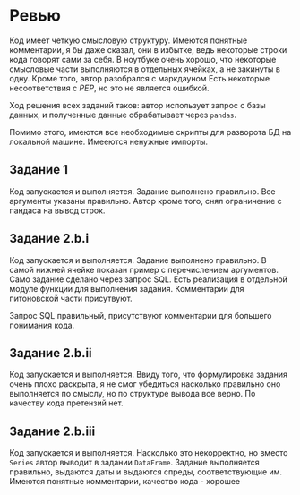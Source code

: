 # Ревью

Код имеет четкую смысловую структуру. Имеются понятные комментарии, я бы даже сказал, они в избытке, ведь некоторые строки кода говорят сами за себя.
В ноутбуке очень хорошо, что некоторые смысловые части выполняются в отдельных ячейках, а не закинуты в одну. Кроме того, автор разобрался с маркдауном
Есть некоторые несоответствия с *PEP*, но это не является ошибкой.

Ход решения всех заданий таков: автор использует запрос с базы данных, и полученные данные обрабатывает через `pandas`.

Помимо этого, имеются все необходимые скрипты для разворота БД на локальной машине.
Имееются ненужные импорты.

## Задание 1
Код запускается и выполняется. Задание выполнено правильно. Все аргументы указаны правильно. Автор кроме того, снял ограничение с пандаса на вывод строк.

## Задание 2.b.i
Код запускается и выполняется. Задание выполнено правильно. В самой нижней ячейке показан пример с перечислением аргументов. Само задание сделано через запрос SQL.
Есть реализация в отдельной модуле функции для выполнения задания. Комментарии для питоновской части присутвуют.

Запрос SQL правильный, присутствуют комментарии для большего понимания кода.

## Задание 2.b.ii

Код запускается и выполняется. Ввиду того, что формулировка задания очень плохо раскрыта, я не смог убедиться насколько правильно оно выполняется по смыслу, но по структуре вывода все верно.
По качеству кода претензий нет.

## Задание 2.b.iii

Код запускается и выполняется. 
Насколько это некорректно, но вместо `Series` автор выводит в задании `DataFrame`.
Задание выполняется правильно, выдаются даты и выдаются спреды, соответствующие им.
Имеются понятные комментарии, качество кода - хорошее








